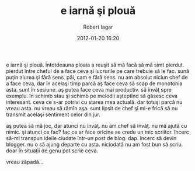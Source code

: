 ﻿---
layout: post
title: e iarnă şi plouă
date: 2012-01-20 16:20
author: "Robert Iagar"
comments: true
tags: [Day to day, Life]
---
<p>e iarnă şi plouă. întotdeauna ploaia a reuşit să mă facă să mă simt pierdut. pierdut între cheful de a face ceva şi lucrurile pe care trebuie să le fac. sună puţin aiurea şi fără sens. păi, cam e fără sens. nu am absolut niciun chef de a face ceva, dar în acelaşi timp parcă aş face ceva să scap de monotonia asta. sunt în sesiune. aş putea face ceva mai productiv. să învăţ spre exemplu. în schimb stau şi schimb pe melodii aşteptînd să găsesc ceva interesant. ceva ce s-ar potrivi cu starea mea actuală. dar totuşi parcă nu vreau asta. nu vreau să rămîn aşa. sunt lipsit de chef şi mi-e frică să nu transmit acelaşi sentiment celor din jur.</p>  <p>aş putea să mă joc, dar atunci nu învăţ. nu am chef să învăţ. nu mă ajută cu nimic. şi atunci ce fac? fac ce ar face oricine se crede un mic scriitor. încerc să-mi transpun ideile ciudate într-un post de blog. dap. încerc să devin blogger. nu o să ajung departe cu asta. niciodată nu am fost bun să scriu. doar în situaţii de genu pot scrie ceva.</p>  <p>vreau zăpadă…</p>
